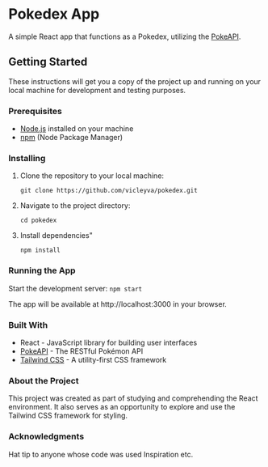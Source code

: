 # Pokedex App

A simple React app that functions as a Pokedex, utilizing the [PokeAPI](https://pokeapi.co/api/v2/).

## Getting Started

These instructions will get you a copy of the project up and running on your local machine for development and testing purposes.

### Prerequisites

- [Node.js](https://nodejs.org/) installed on your machine
- [npm](https://www.npmjs.com/) (Node Package Manager)

### Installing

1. Clone the repository to your local machine:
    
   `git clone https://github.com/vicleyva/pokedex.git`

2. Navigate to the project directory:

    `cd pokedex`

3. Install dependencies"

    `npm install`

### Running the App

Start the development server:
    `npm start`

The  app will be available at http://localhost:3000 in your browser.

### Built With

- React - JavaScript library for building user interfaces
- [PokeAPI](https://pokeapi.co/) - The RESTful Pokémon API
- [Tailwind CSS](https://tailwindcss.com/) - A utility-first CSS framework

### About the Project

This project was created as part of studying and comprehending the React environment. It also serves as an opportunity to explore and use the Tailwind CSS framework for styling.

### Acknowledgments

Hat tip to anyone whose code was used
Inspiration
etc.